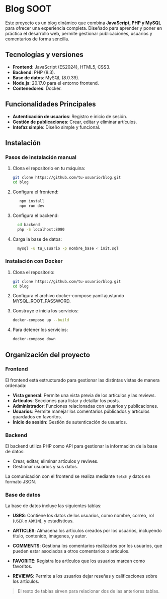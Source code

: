 # Blog SOOT

Este proyecto es un blog dinámico que combina **JavaScript, PHP y MySQL** para ofrecer una experiencia completa. Diseñado para aprender y poner en práctica el desarrollo web, permite gestionar publicaciones, usuarios y comentarios de forma sencilla.

## Tecnologías y versiones

- **Frontend**: JavaScript (ES2024), HTML5, CSS3.
- **Backend**: PHP (8.3).
- **Base de datos**: MySQL (8.0.39).
- **Node.js**:  20.17.0 para el entorno frontend.
- **Contenedores**: Docker.

## Funcionalidades Principales

- **Autenticación de usuarios**: Registro e inicio de sesión.
- **Gestión de publicaciones**: Crear, editar y eliminar artículos.
- **Intefaz simple**: Diseño simple y funcional.

## Instalación

### Pasos de instalación manual

1. Clona el repositorio en tu máquina:
     ```bash
   git clone https://github.com/tu-usuario/blog.git
   cd blog
   ```
2. Configura el frontend:
   ```bash
      npm install
      npm run dev
   ```
3. Configura el backend:
   ```bash
     cd backend
     php -S localhost:8080
   ```
4. Carga la base de datos:
   ```bash
     mysql -u tu_usuario -p nombre_base < init.sql
   ```
### Instalación con Docker

1. Clona el repositorio:
   ```bash
   git clone https://github.com/tu-usuario/blog.git
   cd blog
   ```
2. Configura el archivo docker-compose.yaml ajustando MYSQL_ROOT_PASSWORD.
    
3. Construye e inicia los servicios:
      ```bash
     docker-compose up --build

   ```
4. Para detener los servicios:
    ```bash
   docker-compose down
   ```
## Organización del proyecto

### Frontend
El frontend está estructurado para gestionar las distintas vistas de manera ordenada:

- **Vista general**: Permite una vista previa de los artículos y las reviews.
- **Artículos**: Secciones para listar y detallar los posts.
- **Administrador**: Funciones relacionadas con usuarios y publicaciones.
- **Usuarios**: Permite manejar los comentarios públicados y artículos guardados en favoritos. 
- **Inicio de sesión**: Gestión de autenticación de usuarios.

### Backend

El backend utiliza PHP como API para gestionar la información de la base de datos:

- Crear, editar, eliminar artículos y reviwes.
- Gestionar usuarios y sus datos.

La comunicación con el frontend se realiza mediante  `fetch` y datos en formato JSON.

### Base de datos

La base de datos incluye las siguientes tablas:

- **USRS**: Contiene los datos de los usuarios, como nombre, correo, rol (`USER` o `ADMIN`), y estadísticas.

- **ARTICLES**: Almacena los artículos creados por los usuarios, incluyendo título, contenido, imágenes, y autor.

- **COMMENTS**: Gestiona los comentarios realizados por los usuarios, que pueden estar asociados a otros comentarios o artículos.

- **FAVORITE**: Registra los artículos que los usuarios marcan como favoritos.

- **REVIEWS**: Permite a los usuarios dejar reseñas y calificaciones sobre los artículos.

> El resto de tablas sirven para relacionar dos de las anteriores tablas. 
